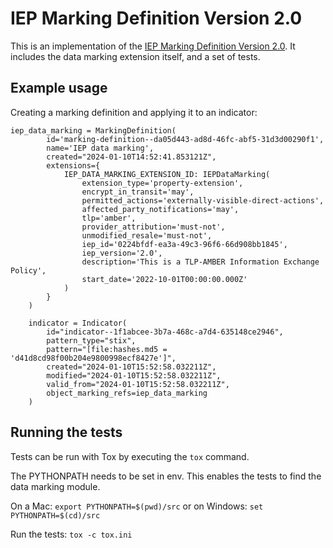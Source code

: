 # IEP Marking Definition Version 2.0

This is an implementation of the
[IEP Marking Definition Version 2.0](https://github.com/oasis-open/cti-stix-common-objects/blob/main/extension-definition-specifications/iep-marking-definition-762/STIX-2.1-IEP2.0-marking-definition.adoc).
It includes the data marking extension itself, and a set of tests.

## Example usage
Creating a marking definition and applying it to an indicator:

```
iep_data_marking = MarkingDefinition(
        id='marking-definition--da05d443-ad8d-46fc-abf5-31d3d00290f1',
        name='IEP data marking',
        created="2024-01-10T14:52:41.853121Z",
        extensions={
            IEP_DATA_MARKING_EXTENSION_ID: IEPDataMarking(
                extension_type='property-extension',
                encrypt_in_transit='may',
                permitted_actions='externally-visible-direct-actions',
                affected_party_notifications='may',
                tlp='amber',
                provider_attribution='must-not',
                unmodified_resale='must-not',
                iep_id='0224bfdf-ea3a-49c3-96f6-66d908bb1845',
                iep_version='2.0',
                description='This is a TLP-AMBER Information Exchange Policy',
                start_date='2022-10-01T00:00:00.000Z'
            )
        }
    )

    indicator = Indicator(
        id="indicator--1f1abcee-3b7a-468c-a7d4-635148ce2946",
        pattern_type="stix",
        pattern="[file:hashes.md5 = 'd41d8cd98f00b204e9800998ecf8427e']",
        created="2024-01-10T15:52:58.032211Z",
        modified="2024-01-10T15:52:58.032211Z",
        valid_from="2024-01-10T15:52:58.032211Z",
        object_marking_refs=iep_data_marking
    )
```

## Running the tests
Tests can be run with Tox by executing the `tox` command.

The PYTHONPATH needs to be set in env. This enables the tests to find the data marking module. 

On a Mac:
`export PYTHONPATH=$(pwd)/src`
or on Windows:
`set PYTHONPATH=$(cd)/src`

Run the tests:
`tox -c tox.ini`